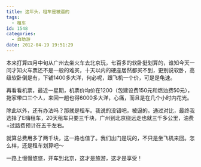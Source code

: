 ```yaml
---
title: 这年头，租车是被逼的
tags:
  - 租车
id: 1548
categories:
  - 自助游
date: 2012-04-19 19:51:29
---
```


本来打算四月中旬从广州去坐火车去北京玩，七百多的软卧挺划算的，谁知今天一问才知火车票还不是一般的难买，十天以内的硬座居然都买不到，更别说软卧，高级软卧倒是有，下铺1400多大洋，何必呢，跟飞机一个价，可是是龟速。

再看看机票，最近一星期，机票价均价在1200（包建设费150元和燃油费50元），拖家带口三个人，来回一趟也得6000多大洋，心痛，而且是在几个小时内花光。

除此以外，还有办法吗？那就是租车。我说的没错吧，被逼的。通过对比，最终我选择了E嗨租车，20天租车只要三千块，广州到北京绕远走也就三千多公里，油费+过路费预计在五千左右。

就算总费用多了两千块，这一路也值了。我们出门是玩的，不只是坐飞机来回。怎么样，还是租车划算吧～

一路上慢慢悠悠，开车到北京，这才是旅游，这才是享受！